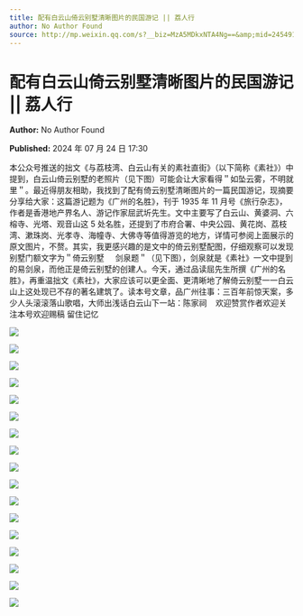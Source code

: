 ```yaml
---
title: 配有白云山倚云别墅清晰图片的民国游记 || 荔人行
author: No Author Found
source: http://mp.weixin.qq.com/s?__biz=MzA5MDkxNTA4Ng==&amp;mid=2454915477&amp;idx=1&amp;sn=32ebf524ab382660314e9d58399bdf50&amp;chksm=87a3c1f4b0d448e2d12eb7a761f38862339bf547d405c8ccb41549e87d4b8237f3b21c7b9694&poc_token=HJ_Do2ejHyO-wNZGG8Q1S8FdPgy1YBBEob-nUEme
---
```


# 配有白云山倚云别墅清晰图片的民国游记 || 荔人行

**Author:** No Author Found

**Published:** 2024 年 07 月 24 日 17:30

本公众号推送的拙文《与荔枝湾、白云山有关的素社直街》（以下简称《素社》）中提到，白云山倚云别墅的老照片（见下图）可能会让大家看得＂如坠云雾，不明就里＂。最近得朋友相助，我找到了配有倚云别墅清晰图片的一篇民国游记，现摘要分享给大家：这篇游记题为《广州的名胜》，刊于 1935 年 11 月号《旅行杂志》，作者是香港地产界名人、游记作家屈武圻先生。文中主要写了白云山、黄婆洞、六榕寺、光塔、观音山这 5 处名胜，还提到了市府合署、中央公园、黄花岗、荔枝湾、漱珠岗、光孝寺、海幢寺、大佛寺等值得游览的地方，详情可参阅上面展示的原文图片，不赘。其实，我更感兴趣的是文中的倚云别墅配图，仔细观察可以发现别墅门额文字为＂倚云别墅     剑泉题＂（见下图），剑泉就是《素社》一文中提到的易剑泉，而他正是倚云别墅的创建人。今天，通过品读屈先生所撰《广州的名胜》，再重温拙文《素社》，大家应该可以更全面、更清晰地了解倚云别墅一一白云山上这处现已不存的著名建筑了。读本号文章，品广州往事：三百年前惊天案，多少人头滚滚落山歌唱，大师出浅话白云山下一站：陈家祠    欢迎赞赏作者欢迎关注本号欢迎赐稿 留住记忆

![](https://mmbiz.qpic.cn/mmbiz_png/PJWG74pLsMZZOKSxKDebxPmjlfFqC0ic55k4BLECH2icib2sXVMh1g1ticVu1FfhwdJrhFFPyatmwpIaSVicRCksUQQ/640?from=appmsg)

![](https://mmbiz.qpic.cn/mmbiz_png/PJWG74pLsMZZOKSxKDebxPmjlfFqC0ic5yNO25DuXQcibbc36D4oib19Bo9U4LV09xjfJj1hKcCRViapLaXN5YAWVg/640?from=appmsg)

![](https://mmbiz.qpic.cn/mmbiz_png/fgnkxfGnnkRTefsHtHl5LkV1a8Lprb6NgeXZ2SWzuoFvsasuRLIibSN338z0ic4UAJDghV0R4gDnSWuiciaPqpcXgw/640?wx_fmt=png)

![](https://mmbiz.qpic.cn/mmbiz_png/PJWG74pLsMZZOKSxKDebxPmjlfFqC0ic5nFZqQh4gbPLtEkosvNIVJPibe19YzVql5LFiaUAA6kNhHmZ1jQBia1FkA/640?from=appmsg)

![](https://mmbiz.qpic.cn/mmbiz_png/fgnkxfGnnkRTefsHtHl5LkV1a8Lprb6NgeXZ2SWzuoFvsasuRLIibSN338z0ic4UAJDghV0R4gDnSWuiciaPqpcXgw/640?wx_fmt=png)

![](https://mmbiz.qpic.cn/mmbiz_png/PJWG74pLsMZZOKSxKDebxPmjlfFqC0ic5EibC3roRuEXcibUbNbgELbSqD0o3R92XVMfaMiamJSXsXwZlYIESWaJgw/640?from=appmsg)

![](https://mmbiz.qpic.cn/mmbiz_png/fgnkxfGnnkRTefsHtHl5LkV1a8Lprb6NgeXZ2SWzuoFvsasuRLIibSN338z0ic4UAJDghV0R4gDnSWuiciaPqpcXgw/640?wx_fmt=png)

![](https://mmbiz.qpic.cn/mmbiz_png/PJWG74pLsMZZOKSxKDebxPmjlfFqC0ic54bia5ZwOELH61dSrVBKvW5d9c4v92kicP8BOiaqT7d93ASQYlCxoVTzVA/640?from=appmsg)

![](https://mmbiz.qpic.cn/mmbiz_png/fgnkxfGnnkRTefsHtHl5LkV1a8Lprb6NgeXZ2SWzuoFvsasuRLIibSN338z0ic4UAJDghV0R4gDnSWuiciaPqpcXgw/640?wx_fmt=png)

![](https://mmbiz.qpic.cn/mmbiz_png/PJWG74pLsMZZOKSxKDebxPmjlfFqC0ic5a9WIpkWyIP9sNhsG8rsPhB70yUJq5XN4KMj4ZN32pdIH2Y7iat2jpQA/640?from=appmsg)

![](https://mmbiz.qpic.cn/mmbiz_png/fgnkxfGnnkRTefsHtHl5LkV1a8Lprb6NgeXZ2SWzuoFvsasuRLIibSN338z0ic4UAJDghV0R4gDnSWuiciaPqpcXgw/640?wx_fmt=png)

![](https://mmbiz.qpic.cn/mmbiz_png/PJWG74pLsMZZOKSxKDebxPmjlfFqC0ic54NKdAIbgJ0j5q63Ps6Mbf08kMqCllicLiadRpPB4byvRC8zZ0bLFdncQ/640?from=appmsg)

![](https://mmbiz.qpic.cn/mmbiz_png/fgnkxfGnnkRTefsHtHl5LkV1a8Lprb6NgeXZ2SWzuoFvsasuRLIibSN338z0ic4UAJDghV0R4gDnSWuiciaPqpcXgw/640?wx_fmt=png)

![](https://mmbiz.qpic.cn/mmbiz_png/PJWG74pLsMZZOKSxKDebxPmjlfFqC0ic52icY8HRJeiam002bVPhicKL9h9Bvt74waSViaYqmnXRFf3nhDqvWdXAjOQ/640?from=appmsg)

![](https://mmbiz.qpic.cn/mmbiz_png/fgnkxfGnnkRTefsHtHl5LkV1a8Lprb6NgeXZ2SWzuoFvsasuRLIibSN338z0ic4UAJDghV0R4gDnSWuiciaPqpcXgw/640?wx_fmt=png)

![](https://mmbiz.qpic.cn/mmbiz_png/PJWG74pLsMZZOKSxKDebxPmjlfFqC0ic5fvdhgTibribECeicgWag0n3ia7fnFicFcOFrQics16TsHygicm4pNZstia2rOA/640?from=appmsg)

![](https://mmbiz.qpic.cn/mmbiz_jpg/PJWG74pLsMattAskmpcvtPqMpIAHv903ej09445slGiacxZia7YJLTjTfduepq4uPgA9SsCrq2xPG9UmJD0ao2MA/640?wx_fmt=other&tp=webp&wxfrom=5&wx_lazy=1&wx_co=1)
